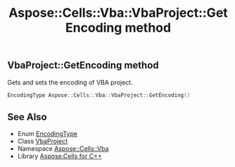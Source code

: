 ﻿---
title: Aspose::Cells::Vba::VbaProject::GetEncoding method
linktitle: GetEncoding
second_title: Aspose.Cells for C++ API Reference
description: 'Aspose::Cells::Vba::VbaProject::GetEncoding method. Gets and sets the encoding of VBA project in C++.'
type: docs
weight: 900
url: /cpp/aspose.cells.vba/vbaproject/getencoding/
---
## VbaProject::GetEncoding method


Gets and sets the encoding of VBA project.

```cpp
EncodingType Aspose::Cells::Vba::VbaProject::GetEncoding()
```

## See Also

* Enum [EncodingType](../../../aspose.cells/encodingtype/)
* Class [VbaProject](../)
* Namespace [Aspose::Cells::Vba](../../)
* Library [Aspose.Cells for C++](../../../)
